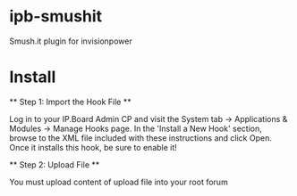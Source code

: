 # ipb-smushit

Smush.it plugin for invisionpower

# Install

** Step 1: Import the Hook File **

Log in to your IP.Board Admin CP and visit the System tab -> Applications & Modules -> Manage Hooks page.
In the 'Install a New Hook' section, browse to the XML file included with these instructions and click Open.
Once it installs this hook, be sure to enable it!

** Step 2: Upload File **

You must upload content of upload file into your root forum

